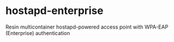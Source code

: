 # hostapd-enterprise
Resin multicontainer hostapd-powered access point with WPA-EAP (Enterprise) authentication
